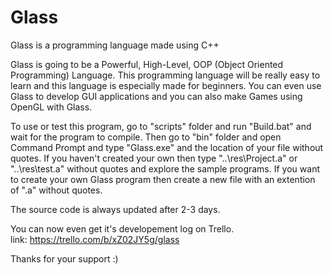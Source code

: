 # Glass
Glass is a programming language made using C++

Glass is going to be a Powerful, High-Level, OOP (Object Oriented Programming) Language.
This programming language will be really easy to learn and this language is especially made for beginners.
You can even use Glass to develop GUI applications and you can also make Games using OpenGL with Glass.

To use or test this program, go to "scripts" folder and run "Build.bat" and wait for the program to compile.
Then go to "bin" folder and open Command Prompt and type "Glass.exe" and the location of your file without quotes.
If you haven't created your own then type "..\res\Project.a" or "..\res\test.a" without quotes and explore the sample programs.
If you want to create your own Glass program then create a new file with an extention of ".a" without quotes.

The source code is always updated after 2-3 days.

You can now even get it's developement log on Trello.                                                                                                                               
link: https://trello.com/b/xZ02JY5g/glass

Thanks for your support :)
